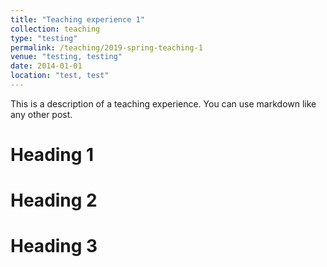 ```yaml
---
title: "Teaching experience 1"
collection: teaching
type: "testing"
permalink: /teaching/2019-spring-teaching-1
venue: "testing, testing"
date: 2014-01-01
location: "test, test"
---
```


This is a description of a teaching experience. You can use markdown like any other post.

Heading 1
======

Heading 2
======

Heading 3
======
